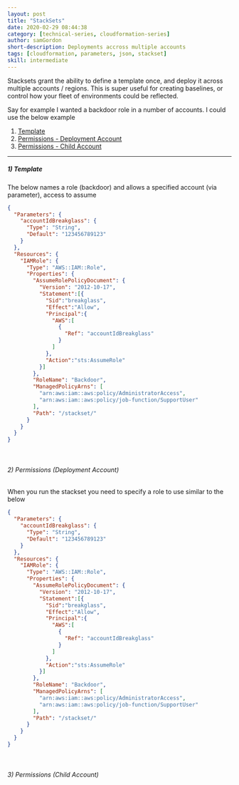 ```yaml
---
layout: post
title: "StackSets"
date: 2020-02-29 08:44:38
category: [technical-series, cloudformation-series]
author: samGordon
short-description: Deployments accross multiple accounts
tags: [cloudformation, parameters, json, stackset]
skill: intermediate
---
```


Stacksets grant the ability to define a template once, and deploy it across multiple accounts / regions.
This is super useful for creating baselines, or control how your fleet of environments could be reflected.

Say for example I wanted a backdoor role in a number of accounts. I could use the below example

1) [Template](#template)
2) [Permissions - Deployment Account](#permissions-parent)
2) [Permissions - Child Account](#permissions-child)

---

<a name = "template"></a>
##### 1) Template

The below names a role (backdoor) and allows a specified account (via parameter), access to assume

```json
{
  "Parameters": {
    "accountIdBreakglass": {
      "Type": "String",
      "Default": "123456789123"
    }
  },
  "Resources": {
    "IAMRole": {
      "Type": "AWS::IAM::Role",
      "Properties": {
        "AssumeRolePolicyDocument": {
          "Version": "2012-10-17",
          "Statement":[{
            "Sid":"breakglass",
            "Effect":"Allow",
            "Principal":{
              "AWS":[
                {
                  "Ref": "accountIdBreakglass"
                }
              ]
            },
            "Action":"sts:AssumeRole"
          }]
        },
        "RoleName": "Backdoor",
        "ManagedPolicyArns": [
          "arn:aws:iam::aws:policy/AdministratorAccess",  
          "arn:aws:iam::aws:policy/job-function/SupportUser"
        ],
        "Path": "/stackset/"
      }
    }
  }
}
```

<br>

<a name = "permissions-parent"></a>
###### 2) Permissions (Deployment Account)

When you run the stackset you need to specify a role to use similar to the below

```json
{
  "Parameters": {
    "accountIdBreakglass": {
      "Type": "String",
      "Default": "123456789123"
    }
  },
  "Resources": {
    "IAMRole": {
      "Type": "AWS::IAM::Role",
      "Properties": {
        "AssumeRolePolicyDocument": {
          "Version": "2012-10-17",
          "Statement":[{
            "Sid":"breakglass",
            "Effect":"Allow",
            "Principal":{
              "AWS":[
                {
                  "Ref": "accountIdBreakglass"
                }
              ]
            },
            "Action":"sts:AssumeRole"
          }]
        },
        "RoleName": "Backdoor",
        "ManagedPolicyArns": [
          "arn:aws:iam::aws:policy/AdministratorAccess",  
          "arn:aws:iam::aws:policy/job-function/SupportUser"
        ],
        "Path": "/stackset/"
      }
    }
  }
}
```


<br>

<a name = "permissions-child"></a>
###### 3) Permissions (Child Account)
